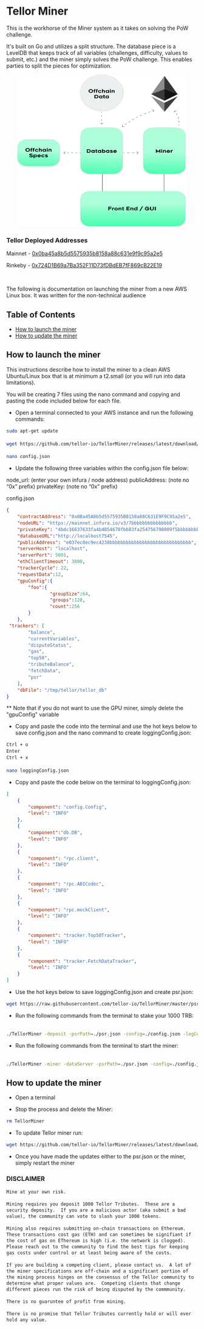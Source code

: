 # Tellor Miner

This is the workhorse of the Miner system as it takes on solving the PoW challenge.  

It's built on Go and utilizes a split structure.  The database piece is a LevelDB that keeps track of all variables (challenges, difficulty, values to submit, etc.) and the miner simply solves the PoW challenge.  This enables parties to split the pieces for optimization.

<p align="center">
<img src="./img/minerspecs.png" width="450" height="400" alt="minerspecs">
</p>


### Tellor Deployed Addresses

Mainnet - [0x0ba45a8b5d5575935b8158a88c631e9f9c95a2e5](https://etherscan.io/address/0x0ba45a8b5d5575935b8158a88c631e9f9c95a2e5)

Rinkeby - [0x724D1B69a7Ba352F11D73fDBdEB7fF869cB22E19](https://rinkeby.etherscan.io/address/0x724D1B69a7Ba352F11D73fDBdEB7fF869cB22E19)

</br>


The following is documentation on launching the miner from a new AWS Linux box.  It was written for the non-technical audience

## Table of Contents
* [How to launch the miner](#launch)
* [How to update the miner](#update)

## How to launch the miner <a name="launch"> </a>  

This instructions describe how to install the miner to a clean AWS Ubuntu/Linux box that is at minimum a t2.small (or you will run into data limitations).

You will be creating 7 files using the nano command and copying and pasting the code included below for each file. 


* Open a terminal connected to your AWS instance and run the following commands:

```bash
sudo apt-get update

wget https://github.com/tellor-io/TellorMiner/releases/latest/download/TellorMiner 

nano config.json

```
* Update the following three variables within the config.json file below:

node_url: (enter your own infura / node address)
publicAddress: (note no “0x” prefix)
privateKey: (note no “0x” prefix)

config.json

```json
{
    "contractAddress": "0x0Ba45A8b5d5575935B8158a88C631E9F9C95a2e5",
    "nodeURL": "https://mainnet.infura.io/v3/7bbbbbbbbbbbbbbb",
    "privateKey": "4bdc16637633fa4b4854670fbb83fa254756798009f5bbbbbbbbbbbbbbbbbbbbbb",
    "databaseURL":"http://localhost7545",
    "publicAddress": "e037ec8ec9ec4238bbbbbbbbbbbbbbbbbbbbbbbbbbbbbb",
    "serverHost": "localhost",
    "serverPort": 5001,
    "ethClientTimeout": 3000,
    "trackerCycle": 22,
    "requestData":12,
    "gpuConfig":{
        "foo":{
                "groupSize":64,
                "groups":128,
                "count":256
        }
    },
 "trackers": [
        "balance",
        "currentVariables",
        "disputeStatus",
        "gas",
        "top50",
        "tributeBalance",
        "fetchData",
        "psr"
    ],
    "dbFile": "/tmp/tellor/tellor_db"
}


```
** Note that if you do not want to use the GPU miner, simply delete the "gpuConfig" variable


* Copy and paste the code into the terminal and use the hot keys below to save config.json and the nano command to create loggingConfig.json:

```bash
Ctrl + o
Enter
Ctrl + x

nano loggingConfig.json

```

* Copy and paste the code below on the terminal to loggingConfig.json:

```json
[
    {
        "component": "config.Config",
        "level": "INFO"
    },
    {
        "component":"db.DB",
        "level": "INFO"
    },
    {
        "component": "rpc.client",
        "level": "INFO"
    },
    {
        "component": "rpc.ABICodec",
        "level": "INFO"
    },
    {
        "component": "rpc.mockClient",
        "level": "INFO"
    },
    {
        "component": "tracker.Top50Tracker",
        "level": "INFO"
    },
    {
        "component": "tracker.FetchDataTracker",
        "level": "INFO"
    }
]
```

* Use the hot keys below to save loggingConfig.json and create psr.json:

```bash
wget https://raw.githubusercontent.com/tellor-io/TellorMiner/master/psr.json 

```

* Run the following commands from the terminal to stake your 1000 TRB:

```bash

./TellorMiner -deposit -psrPath=./psr.json -config=./config.json -logConfig=./loggingConfig.json


```
* Run the following commands from the terminal to start the miner:

```bash

./TellorMiner -miner -dataServer -psrPath=./psr.json -config=./config.json -logConfig=./loggingConfig.json


```
## How to update the miner <a name="update"> </a>  

* Open a terminal

* Stop the process and delete the Miner:

```bash
rm TellorMiner
```

* To update Tellor miner run:
```bash
wget https://github.com/tellor-io/TellorMiner/releases/latest/download/TellorMiner 

```


* Once you have made the updates either to the psr.json or the miner, simply restart the miner


### DISCLAIMER


    Mine at your own risk.  

    Mining requires you deposit 1000 Tellor Tributes.  These are a security deposity.  If you are a malicious actor (aka submit a bad value), the community can vote to slash your 1000 tokens.  

    Mining also requires submitting on-chain transactions on Ethereum.  These transactions cost gas (ETH) and can sometimes be signifiant if the cost of gas on EThereum is high (i.e. the network is clogged).  Please reach out to the community to find the best tips for keeping gas costs under control or at least being aware of the costs. 

    If you are building a competing client, please contact us.  A lot of the miner specifications are off-chain and a significant portion of the mining process hinges on the consensus of the Tellor community to determine what proper values are.  Competing clients that change different pieces run the risk of being disputed by the commmunity.  

    There is no guaruntee of profit from mining. 

    There is no promise that Tellor Tributes currently hold or will ever hold any value. 